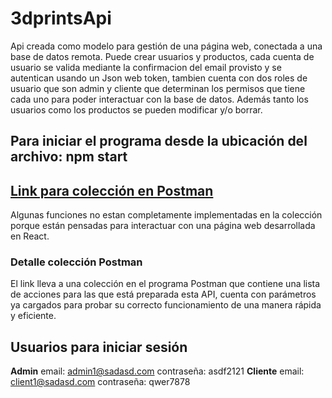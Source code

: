 # 3dprintsApi

Api creada como modelo para gestión de una página web, conectada a una base de datos remota. Puede crear usuarios y
productos, cada cuenta de usuario se valida mediante la confirmacion del email provisto y se autentican usando un Json
web token, tambien cuenta con dos roles de usuario que son admin y cliente que determinan los permisos que tiene cada uno
para poder interactuar con la base de datos. Además tanto los usuarios como los productos se pueden modificar y/o borrar.

## Para iniciar el programa desde la ubicación del archivo: npm start

## [Link para colección en Postman](https://www.getpostman.com/collections/a4420fce05d6e82eb648)

Algunas funciones no estan completamente implementadas en la colección porque están pensadas para interactuar con una página web desarrollada en React.

### Detalle colección Postman

El link lleva a una colección en el programa Postman que contiene una lista de acciones para las que está preparada esta API, cuenta con parámetros ya cargados para probar su correcto funcionamiento de una manera rápida y eficiente.

## Usuarios para iniciar sesión

**Admin**
email: admin1@sadasd.com
contraseña: asdf2121
**Cliente**
email: client1@sadasd.com
contraseña: qwer7878

